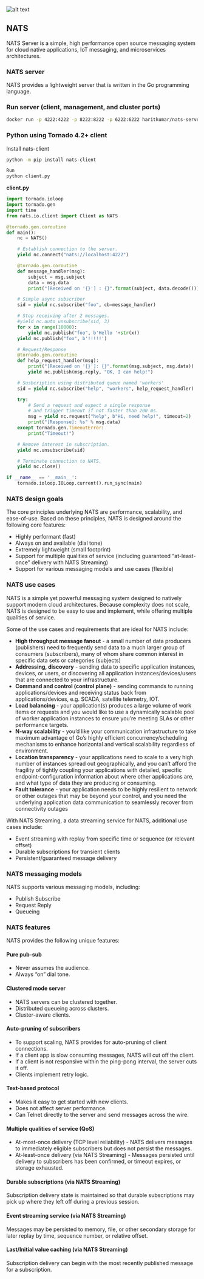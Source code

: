 ![alt text](https://nats.io/img/large-logo.png)
## NATS
NATS Server is a simple, high performance open source messaging system for cloud native applications, IoT messaging, and microservices architectures.

### NATS server
NATS provides a lightweight server that is written in the Go programming language.


### Run server (client, management, and cluster ports)
```sh
docker run -p 4222:4222 -p 8222:8222 -p 6222:6222 haritkumar/nats-server
```

### Python using Tornado 4.2+ client
Install nats-client

```sh
python -m pip install nats-client

Run
python client.py
```

**client.py**

```python
import tornado.ioloop
import tornado.gen
import time
from nats.io.client import Client as NATS

@tornado.gen.coroutine
def main():
    nc = NATS()

    # Establish connection to the server.
    yield nc.connect("nats://localhost:4222")

    @tornado.gen.coroutine
    def message_handler(msg):
        subject = msg.subject
        data = msg.data
        print("[Received on '{}'] : {}".format(subject, data.decode()))

    # Simple async subscriber
    sid = yield nc.subscribe("foo", cb=message_handler)

    # Stop receiving after 2 messages.
    #yield nc.auto_unsubscribe(sid, 3)
    for x in range(10000):
        yield nc.publish("foo", b'Hello '+str(x))
    yield nc.publish("foo", b'!!!!!')

    # Request/Response
    @tornado.gen.coroutine
    def help_request_handler(msg):
        print("[Received on '{}']: {}".format(msg.subject, msg.data))
        yield nc.publish(msg.reply, "OK, I can help!")

    # Susbcription using distributed queue named 'workers'
    sid = yield nc.subscribe("help", "workers", help_request_handler)

    try:
        # Send a request and expect a single response
        # and trigger timeout if not faster than 200 ms.
        msg = yield nc.request("help", b"Hi, need help!", timeout=2)
        print("[Response]: %s" % msg.data)
    except tornado.gen.TimeoutError:
        print("Timeout!")

    # Remove interest in subscription.
    yield nc.unsubscribe(sid)

    # Terminate connection to NATS.
    yield nc.close()

if __name__ == '__main__':
    tornado.ioloop.IOLoop.current().run_sync(main)
```


### NATS design goals
The core principles underlying NATS are performance, scalability, and ease-of-use. Based on these principles, NATS is designed around the following core features:

- Highly performant (fast)
- Always on and available (dial tone)
- Extremely lightweight (small footprint)
- Support for multiple qualities of service (including guaranteed “at-least-once” delivery with NATS Streaming)
- Support for various messaging models and use cases (flexible)

### NATS use cases
NATS is a simple yet powerful messaging system designed to natively support modern cloud architectures. Because complexity does not scale, NATS is designed to be easy to use and implement, while offering multiple qualities of service.

Some of the use cases and requirements that are ideal for NATS include:

- **High throughput message fanout** - a small number of data producers (publishers) need to frequently send data to a much larger group of consumers (subscribers), many of whom share common interest in specific data sets or categories (subjects)
- **Addressing, discovery** - sending data to specific application instances, devices, or users, or discovering all application instances/devices/users that are connected to your infrastructure.
- **Command and control (control plane)** - sending commands to running applications/devices and receiving status back from applications/devices, e.g. SCADA, satellite telemetry, IOT.
- **Load balancing** - your application(s) produces a large volume of work items or requests and you would like to use a dynamically scalable pool of worker application instances to ensure you’re meeting SLAs or other performance targets.
- **N-way scalability** - you’d like your communication infrastructure to take maximum advantage of Go’s highly efficient concurrency/scheduling mechanisms to enhance horizontal and vertical scalability regardless of environment.
- **Location transparency** - your applications need to scale to a very high number of instances spread out geographically, and you can’t afford the fragility of tightly coupling your applications with detailed, specific endpoint-configuration information about where other applications are, and what type of data they are producing or consuming.
- **Fault tolerance** - your application needs to be highly resilient to network or other outages that may be beyond your control, and you need the underlying application data communication to seamlessly recover from connectivity outages

With NATS Streaming, a data streaming service for NATS, additional use cases include:

- Event streaming with replay from specific time or sequence (or relevant offset)
- Durable subscriptions for transient clients
- Persistent/guaranteed message delivery

### NATS messaging models
NATS supports various messaging models, including:

- Publish Subscribe
- Request Reply
- Queueing

### NATS features
NATS provides the following unique features:

#### Pure pub-sub
- Never assumes the audience.
- Always “on” dial tone.
  
#### Clustered mode server
- NATS servers can be clustered together.
- Distributed queueing across clusters.
- Cluster-aware clients.

#### Auto-pruning of subscribers
- To support scaling, NATS provides for auto-pruning of client connections.
- If a client app is slow consuming messages, NATS will cut off the client.
- If a client is not responsive within the ping-pong interval, the server cuts it off.
- Clients implement retry logic.

#### Text-based protocol
- Makes it easy to get started with new clients.
- Does not affect server performance.
- Can Telnet directly to the server and send messages across the wire.

#### Multiple qualities of service (QoS)
- At-most-once delivery (TCP level reliability) - NATS delivers messages to immediately eligible subscribers but does not persist the messages.
- At-least-once delivery (via NATS Streaming) - Messages persisted until delivery to subscribers has been confirmed, or timeout expires, or storage exhausted.

#### Durable subscriptions (via NATS Streaming)
Subscription delivery state is maintained so that durable subscriptions may pick up where they left off during a previous session.
#### Event streaming service (via NATS Streaming)
Messages may be persisted to memory, file, or other secondary storage for later replay by time, sequence number, or relative offset.
#### Last/Initial value caching (via NATS Streaming)
Subscription delivery can begin with the most recently published message for a subscription.
